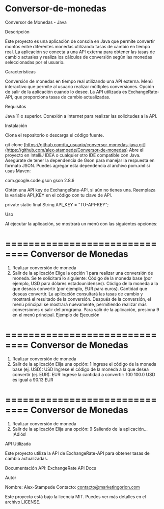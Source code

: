 # Conversor-de-monedas

Conversor de Monedas - Java

Descripción

Este proyecto es una aplicación de consola en Java que permite convertir montos entre diferentes monedas utilizando tasas de cambio en tiempo real. La aplicación se conecta a una API externa para obtener las tasas de cambio actuales y realiza los cálculos de conversión según las monedas seleccionadas por el usuario.

Características

Conversión de monedas en tiempo real utilizando una API externa.
Menú interactivo que permite al usuario realizar múltiples conversiones.
Opción de salir de la aplicación cuando lo desee.
La API utilizada es ExchangeRate-API, que proporciona tasas de cambio actualizadas.


Requisitos

Java 11 o superior.
Conexión a Internet para realizar las solicitudes a la API.


Instalación

Clona el repositorio o descarga el código fuente.

git clone [https://github.com/tu_usuario/conversor-monedas-java.git](https://github.com/alex-stampede/Conversor-de-monedas)
Abre el proyecto en IntelliJ IDEA o cualquier otro IDE compatible con Java.
Asegúrate de tener la dependencia de Gson para manejar la respuesta en formato JSON. Puedes agregar esta dependencia al archivo pom.xml si usas Maven:

<dependency>
    <groupId>com.google.code.gson</groupId>
    <artifactId>gson</artifactId>
    <version>2.8.9</version>
</dependency>

Obtén una API key de ExchangeRate-API, si aún no tienes una.
Reemplaza la variable API_KEY en el código con tu clave de API.


private static final String API_KEY = "TU-API-KEY";


Uso

Al ejecutar la aplicación, se mostrará un menú con las siguientes opciones:

==============================
 Conversor de Monedas
==============================
1. Realizar conversión de moneda
9. Salir de la aplicación
Elige la opción 1 para realizar una conversión de moneda. Se te solicitará lo siguiente:
Código de la moneda base (por ejemplo, USD para dólares estadounidenses).
Código de la moneda a la que deseas convertir (por ejemplo, EUR para euros).
Cantidad que deseas convertir.
La aplicación consultará las tasas de cambio y mostrará el resultado de la conversión. Después de la conversión, el menú principal se mostrará nuevamente, permitiendo realizar más conversiones o salir del programa.
Para salir de la aplicación, presiona 9 en el menú principal.
Ejemplo de Ejecución


==============================
 Conversor de Monedas
==============================
1. Realizar conversión de moneda
9. Salir de la aplicación
Elija una opción: 1
Ingrese el código de la moneda base (ej. USD): USD
Ingrese el código de la moneda a la que desea convertir (ej. EUR): EUR
Ingrese la cantidad a convertir: 100
100.0 USD es igual a 90.13 EUR

==============================
 Conversor de Monedas
==============================
1. Realizar conversión de moneda
9. Salir de la aplicación
Elija una opción: 9
Saliendo de la aplicación... ¡Adiós!


API Utilizada

Este proyecto utiliza la API de ExchangeRate-API para obtener tasas de cambio actualizadas.

Documentación API: ExchangeRate API Docs

Autor

Nombre: Alex-Stampede
Contacto: contacto@marketingorion.com

Este proyecto está bajo la licencia MIT. Puedes ver más detalles en el archivo LICENSE.
